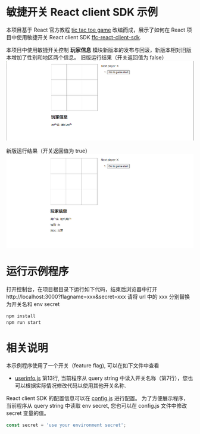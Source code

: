 # 敏捷开关 React client SDK 示例
本项目基于 React 官方教程 [tic tac toe game](https://reactjs.org/tutorial/tutorial.html) 改编而成，展示了如何在 React 项目中使用敏捷开关 React client SDK [ffc-react-client-sdk](https://github.com/feature-flags-co/ffc-react-client-sdk). 

本项目中使用敏捷开关控制 **玩家信息** 模块新版本的发布与回滚，新版本相对旧版本增加了性别和地区两个信息。
旧版运行结果（开关返回值为 false）
![旧版运行结果](./public/运行截图v1.png)

新版运行结果（开关返回值为 true）
![新版运行结果](./public/运行截图v2.png)

# 运行示例程序
打开控制台，在项目根目录下运行如下代码，结束后浏览器中打开 http://localhost:3000?flagname=xxx&secret=xxx
请将 url 中的 xxx 分别替换为开关名和 env secret
```bash
npm install
npm run start
```

# 相关说明

本示例程序使用了一个开关（feature flag), 可以在如下文件中查看
- [userinfo.js](./src/userinfo.js) 第13行, 当前程序从 query string 中读入开关名称（第7行），您也可以根据实际情况修改代码以使用其他开关名称.
  
React client SDK 的配置信息可以在 [config.js](./src/config.js) 进行配置。
为了方便展示程序，当前程序从 query string 中读取 env secret, 您也可以在 config.js 文件中修改 secret 变量的值。

```javascript
const secret = 'use your environment secret';
```


